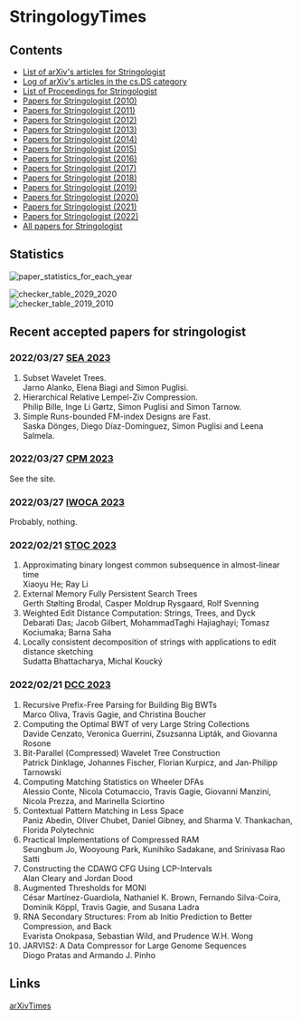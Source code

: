 # StringologyTimes


## Contents
- [List of arXiv's articles for Stringologist](https://stringologytimes.github.io/StringologyTimes/docs/output/arxiv_list)
- [Log of arXiv's articles in the cs.DS category](https://stringologytimes.github.io/StringologyTimes/docs/output/weekly_arxiv_top)
- [List of Proceedings for Stringologist](https://stringologytimes.github.io/StringologyTimes/docs/output/list_of_proceedings)
- [Papers for Stringologist (2010)](https://stringologytimes.github.io/StringologyTimes/docs/output/list_2010)
- [Papers for Stringologist (2011)](https://stringologytimes.github.io/StringologyTimes/docs/output/list_2011)
- [Papers for Stringologist (2012)](https://stringologytimes.github.io/StringologyTimes/docs/output/list_2012)
- [Papers for Stringologist (2013)](https://stringologytimes.github.io/StringologyTimes/docs/output/list_2013)
- [Papers for Stringologist (2014)](https://stringologytimes.github.io/StringologyTimes/docs/output/list_2014)
- [Papers for Stringologist (2015)](https://stringologytimes.github.io/StringologyTimes/docs/output/list_2015)
- [Papers for Stringologist (2016)](https://stringologytimes.github.io/StringologyTimes/docs/output/list_2016)
- [Papers for Stringologist (2017)](https://stringologytimes.github.io/StringologyTimes/docs/output/list_2017)
- [Papers for Stringologist (2018)](https://stringologytimes.github.io/StringologyTimes/docs/output/list_2018)
- [Papers for Stringologist (2019)](https://stringologytimes.github.io/StringologyTimes/docs/output/list_2019)
- [Papers for Stringologist (2020)](https://stringologytimes.github.io/StringologyTimes/docs/output/list_2020)
- [Papers for Stringologist (2021)](https://stringologytimes.github.io/StringologyTimes/docs/output/list_2021)
- [Papers for Stringologist (2022)](https://stringologytimes.github.io/StringologyTimes/docs/output/list_2022)
- [All papers for Stringologist](https://stringologytimes.github.io/StringologyTimes/docs/output/complete_list)

## Statistics

![paper_statistics_for_each_year](https://stringologytimes.github.io/StringologyTimes/docs/output/paper_statistics_for_each_year.png)

![checker_table_2029_2020](https://stringologytimes.github.io/StringologyTimes/docs/output/checker_table_2029_2020.png)  
![checker_table_2019_2010](https://stringologytimes.github.io/StringologyTimes/docs/output/checker_table_2019_2010.png)  


## Recent accepted papers for stringologist

### 2022/03/27 [SEA 2023](https://cpm2023.u-pem.fr/accepted.html)
1. Subset Wavelet Trees.  
Jarno Alanko, Elena Biagi and Simon Puglisi.  
2. Hierarchical Relative Lempel-Ziv Compression.  
Philip Bille, Inge Li Gørtz, Simon Puglisi and Simon Tarnow.  
3. Simple Runs-bounded FM-index Designs are Fast.  
Saska Dönges, Diego Díaz-Domínguez, Simon Puglisi and Leena Salmela.  


### 2022/03/27 [CPM 2023](https://cpm2023.u-pem.fr/accepted.html)
See the site.  

### 2022/03/27 [IWOCA 2023](https://iwoca2023.csie.ncku.edu.tw/accepted-papers/)
Probably, nothing.  

### 2022/02/21 [STOC 2023](http://acm-stoc.org/stoc2023/accepted.html)
1. Approximating binary longest common subsequence in almost-linear time  
Xiaoyu He; Ray Li   
2. External Memory Fully Persistent Search Trees  
Gerth Stølting Brodal, Casper Moldrup Rysgaard, Rolf Svenning  
3. Weighted Edit Distance Computation: Strings, Trees, and Dyck  
Debarati Das; Jacob Gilbert, MohammadTaghi Hajiaghayi; Tomasz Kociumaka; Barna Saha  
4. Locally consistent decomposition of strings with applications to edit distance sketching  
Sudatta Bhattacharya, Michal Koucký  

### 2022/02/21 [DCC 2023](https://www.cs.brandeis.edu/~dcc/Programs/Program2023.pdf)

1. Recursive Prefix-Free Parsing for Building Big BWTs  
Marco Oliva, Travis Gagie, and Christina Boucher  
2. Computing the Optimal BWT of very Large String Collections  
Davide Cenzato, Veronica Guerrini, Zsuzsanna Lipták, and Giovanna Rosone  
3. Bit-Parallel (Compressed) Wavelet Tree Construction  
Patrick Dinklage, Johannes Fischer, Florian Kurpicz, and Jan-Philipp Tarnowski  
4. Computing Matching Statistics on Wheeler DFAs  
Alessio Conte, Nicola Cotumaccio, Travis Gagie, Giovanni Manzini, Nicola Prezza, and Marinella Sciortino  
5. Contextual Pattern Matching in Less Space  
Paniz Abedin, Oliver Chubet, Daniel Gibney, and Sharma V. Thankachan, Florida Polytechnic  
6. Practical Implementations of Compressed RAM  
Seungbum Jo, Wooyoung Park, Kunihiko Sadakane, and Srinivasa Rao Satti  
7. Constructing the CDAWG CFG Using LCP-Intervals  
Alan Cleary and Jordan Dood  
8. Augmented Thresholds for MONI  
César Martínez-Guardiola, Nathaniel K. Brown, Fernando Silva-Coira, Dominik Köppl, Travis Gagie, and Susana Ladra  
9. RNA Secondary Structures: From ab Initio Prediction to Better Compression, and Back  
Evarista Onokpasa, Sebastian Wild, and Prudence W.H. Wong  
10. JARVIS2: A Data Compressor for Large Genome Sequences  
Diogo Pratas and Armando J. Pinho  



## Links
[arXivTimes](https://github.com/arXivTimes/arXivTimes)